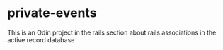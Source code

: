 # private-events
This is an Odin project in the rails section about rails associations in the active record database
